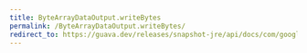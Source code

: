 ```yaml
---
title: ByteArrayDataOutput.writeBytes
permalink: /ByteArrayDataOutput.writeBytes/
redirect_to: https://guava.dev/releases/snapshot-jre/api/docs/com/google/common/io/ByteArrayDataOutput.html#writeBytes-java.lang.String-
---
```

